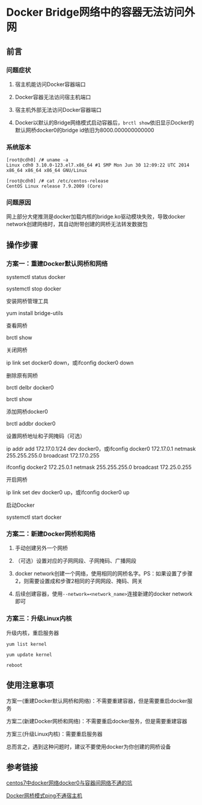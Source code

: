 # Docker Bridge网络中的容器无法访问外网

## 前言

### 问题症状

1. 宿主机能访问Docker容器端口

2. Docker容器无法访问宿主机端口

3. 宿主机外部无法访问Docker容器端口
4. Docker以默认的Bridge网络模式启动容器后，`brctl show`依旧显示Docker的默认网桥docker0的bridge id依旧为8000.000000000000

### 系统版本

```shell
[root@cdh0] /# uname -a
Linux cdh0 3.10.0-123.el7.x86_64 #1 SMP Mon Jun 30 12:09:22 UTC 2014 x86_64 x86_64 x86_64 GNU/Linux

[root@cdh0] /# cat /etc/centos-release
CentOS Linux release 7.9.2009 (Core)
```



### 问题原因

网上部分大佬推测是docker加载内核的bridge.ko驱动模块失败，导致docker network创建网络时，其自动附带创建的网桥无法转发数据包



## 操作步骤

### 方案一：重建Docker默认网桥和网络

systemctl status docker

systemctl stop docker



安装网桥管理工具

yum install bridge-utils

查看网桥

brctl show

关闭网桥

ip link set docker0 down，或ifconfig docker0 down

删除原有网桥

brctl delbr docker0

brctl show

添加网桥docker0

brctl addbr docker0

设置网桥地址和子网掩码（可选）

ip addr add 172.17.0.1/24 dev docker0，或ifconfig docker0 172.17.0.1 netmask 255.255.255.0 broadcast 172.17.0.255

ifconfig docker2 172.25.0.1 netmask 255.255.255.0 broadcast 172.25.0.255

开启网桥

ip link set dev docker0 up，或ifconfig docker0 up

启动Docker

systemctl start docker



### 方案二：新建Docker网桥和网络

1. 手动创建另外一个网桥

2. （可选）设置对应的子网网段、子网掩码、广播网段
3. docker network创建一个网络，使用相同的网桥名字。PS：如果设置了步骤2，则需要设置成和步骤2相同的子网网段、掩码、网关
4. 后续创建容器，使用`--network=<network_name>`连接新建的docker network即可



### 方案三：升级Linux内核

升级内核，重启服务器

```shell
yum list kernel

yum update kernel

reboot
```





## 使用注意事项

方案一(重建Docker默认网桥和网络)：不需要重建容器，但是需要重启docker服务

方案二(新建Docker网桥和网络)：不需要重启docker服务，但是需要重建容器

方案三(升级Linux内核)：需要重启服务器

总而言之，遇到这种问题时，建议不要使用docker为你创建的网桥设备

## 参考链接

[centos7中docker网络docker0与容器间网络不通的坑](https://blog.csdn.net/weixin_42288415/article/details/105366176)

[Docker网桥模式ping不通宿主机](https://blog.csdn.net/qq_36059826/article/details/106550332)